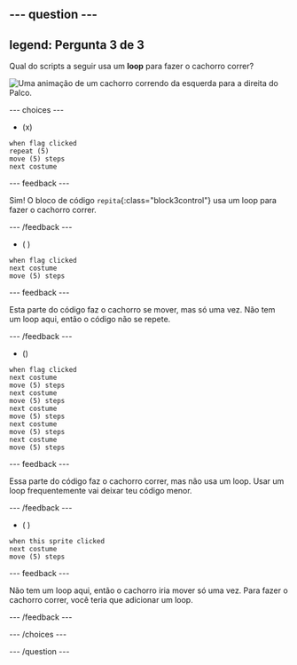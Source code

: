 --- question ---
---
legend: Pergunta 3 de 3
---

Qual do scripts a seguir usa um **loop** para fazer o cachorro correr?

![Uma animação de um cachorro correndo da esquerda para a direita do Palco.](images/dog-run.gif)

--- choices ---

- (x)
```blocks3
when flag clicked
repeat (5)
move (5) steps
next costume
```

  --- feedback ---

Sim! O bloco de código `repita`{:class="block3control"} usa um loop para fazer o cachorro correr.

  --- /feedback ---

- ( )
```blocks3
when flag clicked 
next costume
move (5) steps
```

  --- feedback ---

Esta parte do código faz o cachorro se mover, mas só uma vez. Não tem um loop aqui, então o código não se repete.

  --- /feedback ---

- ()
```blocks3
when flag clicked
next costume
move (5) steps
next costume
move (5) steps
next costume
move (5) steps
next costume
move (5) steps
next costume
move (5) steps
```

  --- feedback ---

Essa parte do código faz o cachorro correr, mas não usa um loop. Usar um loop frequentemente vai deixar teu código menor.

  --- /feedback ---

- ( )
```blocks3
when this sprite clicked 
next costume
move (5) steps
```

  --- feedback ---

Não tem um loop aqui, então o cachorro iria mover só uma vez. Para fazer o cachorro correr, você teria que adicionar um loop.

  --- /feedback ---

--- /choices ---

--- /question ---
